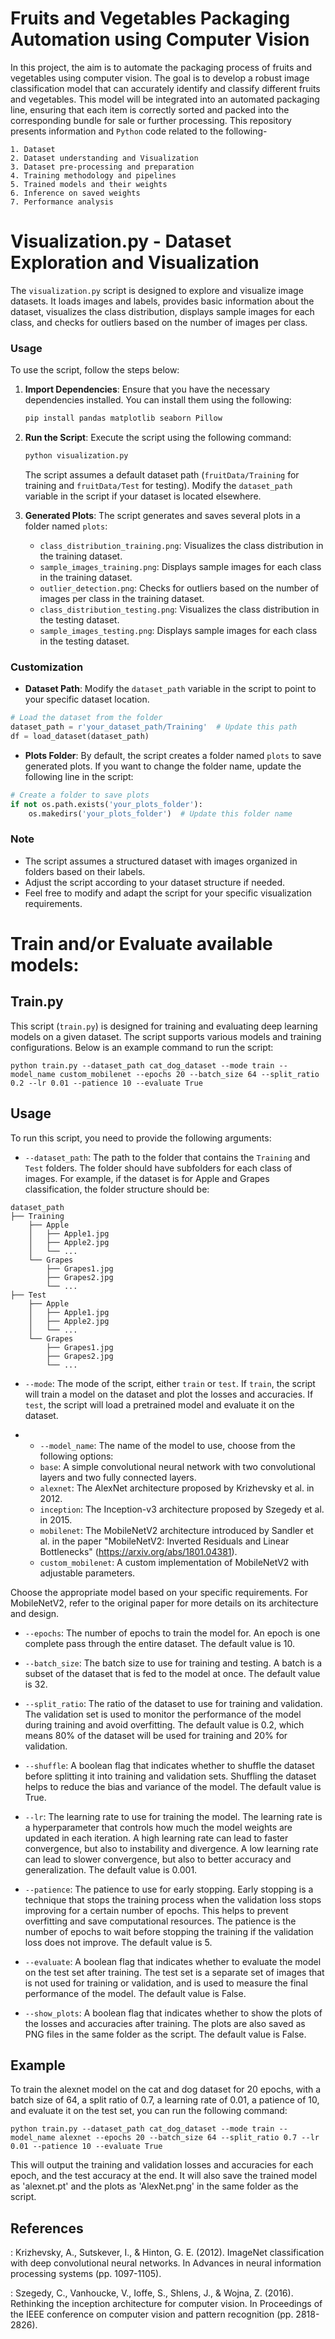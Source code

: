 # Fruits and Vegetables Packaging Automation using Computer Vision
In this project, the aim is to automate the packaging process of fruits and vegetables using computer vision. The goal is to develop a robust image classification model that can accurately identify and classify different fruits and vegetables. This model will be integrated into an automated packaging line, ensuring that each item is correctly sorted and packed into the corresponding bundle for sale or further processing. This repository presents information and `Python` code related to the following-

```
1. Dataset
2. Dataset understanding and Visualization
3. Dataset pre-processing and preparation
4. Training methodology and pipelines
5. Trained models and their weights
6. Inference on saved weights
7. Performance analysis
```

# Visualization.py - Dataset Exploration and Visualization

The `visualization.py` script is designed to explore and visualize image datasets. It loads images and labels, provides basic information about the dataset, visualizes the class distribution, displays sample images for each class, and checks for outliers based on the number of images per class.

### Usage

To use the script, follow the steps below:

1. **Import Dependencies**: Ensure that you have the necessary dependencies installed. You can install them using the following:

    ```bash
    pip install pandas matplotlib seaborn Pillow
    ```

2. **Run the Script**: Execute the script using the following command:

    ```bash
    python visualization.py
    ```

    The script assumes a default dataset path (`fruitData/Training` for training and `fruitData/Test` for testing). Modify the `dataset_path` variable in the script if your dataset is located elsewhere.

3. **Generated Plots**: The script generates and saves several plots in a folder named `plots`:

    - `class_distribution_training.png`: Visualizes the class distribution in the training dataset.
    - `sample_images_training.png`: Displays sample images for each class in the training dataset.
    - `outlier_detection.png`: Checks for outliers based on the number of images per class in the training dataset.
    - `class_distribution_testing.png`: Visualizes the class distribution in the testing dataset.
    - `sample_images_testing.png`: Displays sample images for each class in the testing dataset.

### Customization

- **Dataset Path**: Modify the `dataset_path` variable in the script to point to your specific dataset location.

```python
# Load the dataset from the folder
dataset_path = r'your_dataset_path/Training'  # Update this path
df = load_dataset(dataset_path)
```

- **Plots Folder**: By default, the script creates a folder named `plots` to save generated plots. If you want to change the folder name, update the following line in the script:

```python
# Create a folder to save plots
if not os.path.exists('your_plots_folder'):
    os.makedirs('your_plots_folder')  # Update this folder name
```

### Note

- The script assumes a structured dataset with images organized in folders based on their labels.
- Adjust the script according to your dataset structure if needed.
- Feel free to modify and adapt the script for your specific visualization requirements.

# Train and/or Evaluate available models:

## Train.py

This script (`train.py`) is designed for training and evaluating deep learning models on a given dataset. The script supports various models and training configurations. Below is an example command to run the script:

```
python train.py --dataset_path cat_dog_dataset --mode train --model_name custom_mobilenet --epochs 20 --batch_size 64 --split_ratio 0.2 --lr 0.01 --patience 10 --evaluate True
```

## Usage

To run this script, you need to provide the following arguments:

- `--dataset_path`: The path to the folder that contains the `Training` and `Test` folders. The folder should have subfolders for each class of images. For example, if the dataset is for Apple and Grapes classification, the folder structure should be:

```
dataset_path
├── Training
    ├── Apple
    │   ├── Apple1.jpg
    │   ├── Apple2.jpg
    │   └── ...
    └── Grapes
        ├── Grapes1.jpg
        ├── Grapes2.jpg
        └── ...
├── Test
    ├── Apple
    │   ├── Apple1.jpg
    │   ├── Apple2.jpg
    │   └── ...
    └── Grapes
        ├── Grapes1.jpg
        ├── Grapes2.jpg
        └── ...
```

- `--mode`: The mode of the script, either `train` or `test`. If `train`, the script will train a model on the dataset and plot the losses and accuracies. If `test`, the script will load a pretrained model and evaluate it on the dataset.

- - `--model_name`: The name of the model to use, choose from the following options:
  - `base`: A simple convolutional neural network with two convolutional layers and two fully connected layers.
  - `alexnet`: The AlexNet architecture proposed by Krizhevsky et al. in 2012.
  - `inception`: The Inception-v3 architecture proposed by Szegedy et al. in 2015.
  - `mobilenet`: The MobileNetV2 architecture introduced by Sandler et al. in the paper "MobileNetV2: Inverted Residuals and Linear Bottlenecks" (https://arxiv.org/abs/1801.04381).
  - `custom_mobilenet`: A custom implementation of MobileNetV2 with adjustable parameters.

Choose the appropriate model based on your specific requirements. For MobileNetV2, refer to the original paper for more details on its architecture and design.

- `--epochs`: The number of epochs to train the model for. An epoch is one complete pass through the entire dataset. The default value is 10.

- `--batch_size`: The batch size to use for training and testing. A batch is a subset of the dataset that is fed to the model at once. The default value is 32.

- `--split_ratio`: The ratio of the dataset to use for training and validation. The validation set is used to monitor the performance of the model during training and avoid overfitting. The default value is 0.2, which means 80% of the dataset will be used for training and 20% for validation.

- `--shuffle`: A boolean flag that indicates whether to shuffle the dataset before splitting it into training and validation sets. Shuffling the dataset helps to reduce the bias and variance of the model. The default value is True.

- `--lr`: The learning rate to use for training the model. The learning rate is a hyperparameter that controls how much the model weights are updated in each iteration. A high learning rate can lead to faster convergence, but also to instability and divergence. A low learning rate can lead to slower convergence, but also to better accuracy and generalization. The default value is 0.001.

- `--patience`: The patience to use for early stopping. Early stopping is a technique that stops the training process when the validation loss stops improving for a certain number of epochs. This helps to prevent overfitting and save computational resources. The patience is the number of epochs to wait before stopping the training if the validation loss does not improve. The default value is 5.

- `--evaluate`: A boolean flag that indicates whether to evaluate the model on the test set after training. The test set is a separate set of images that is not used for training or validation, and is used to measure the final performance of the model. The default value is False.

- `--show_plots`: A boolean flag that indicates whether to show the plots of the losses and accuracies after training. The plots are also saved as PNG files in the same folder as the script. The default value is False.

## Example

To train the alexnet model on the cat and dog dataset for 20 epochs, with a batch size of 64, a split ratio of 0.7, a learning rate of 0.01, a patience of 10, and evaluate it on the test set, you can run the following command:

```
python train.py --dataset_path cat_dog_dataset --mode train --model_name alexnet --epochs 20 --batch_size 64 --split_ratio 0.7 --lr 0.01 --patience 10 --evaluate True
```

This will output the training and validation losses and accuracies for each epoch, and the test accuracy at the end. It will also save the trained model as 'alexnet.pt' and the plots as 'AlexNet.png' in the same folder as the script.

## References

: Krizhevsky, A., Sutskever, I., & Hinton, G. E. (2012). ImageNet classification with deep convolutional neural networks. In Advances in neural information processing systems (pp. 1097-1105).

: Szegedy, C., Vanhoucke, V., Ioffe, S., Shlens, J., & Wojna, Z. (2016). Rethinking the inception architecture for computer vision. In Proceedings of the IEEE conference on computer vision and pattern recognition (pp. 2818-2826).
